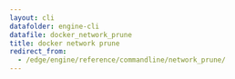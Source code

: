 ```yaml
---
layout: cli
datafolder: engine-cli
datafile: docker_network_prune
title: docker network prune
redirect_from:
  - /edge/engine/reference/commandline/network_prune/
---
```

<!--
This page is automatically generated from Docker's source code. If you want to
suggest a change to the text that appears here, open a ticket or pull request
in the source repository on GitHub:

https://github.com/docker/cli
-->
